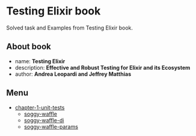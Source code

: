 # Testing Elixir book

Solved task and Examples from Testing Elixir book.

## About book

- name: **Testing Elixir**
- description: **Effective and Robust Testing for Elixir and its Ecosystem**
- author: **Andrea Leopardi and Jeffrey Matthias**

## Menu

- [chapter-1-unit-tests](chapter-1-unit-tests)
    - [soggy-waffle](chapter-1-unit-tests/soggy_waffle)
    - [soggy-waffle-di](chapter-1-unit-tests/soggy_waffle_di)
    - [soggy-waffle-params](chapter-1-unit-tests/soggy_waffle_params)
